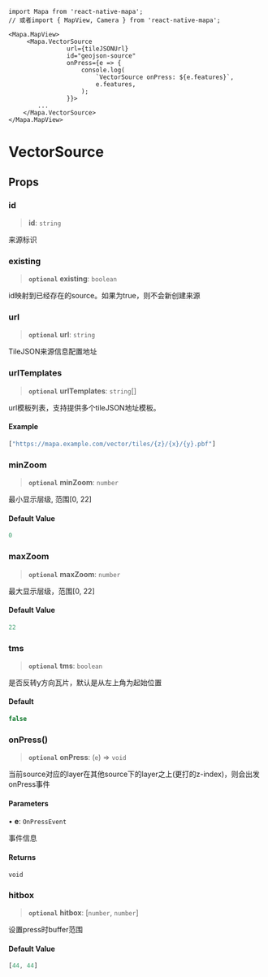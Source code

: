 ```tsx
import Mapa from 'react-native-mapa';
// 或者import { MapView, Camera } from 'react-native-mapa';

<Mapa.MapView>
     <Mapa.VectorSource
                url={tileJSONUrl}
                id="geojson-source"
                onPress={e => {
                    console.log(
                        `VectorSource onPress: ${e.features}`,
                        e.features,
                    );
                }}>
        ...
    </Mapa.VectorSource>
</Mapa.MapView>
```

# VectorSource

## Props
### id

> **id**: `string`

来源标识

### existing

> **`optional`** **existing**: `boolean`

id映射到已经存在的source。如果为true，则不会新创建来源

### url

> **`optional`** **url**: `string`

TileJSON来源信息配置地址

### urlTemplates

> **`optional`** **urlTemplates**: `string`[]

url模板列表，支持提供多个tileJSON地址模板。

#### Example

```ts
["https://mapa.example.com/vector/tiles/{z}/{x}/{y}.pbf"]
```

### minZoom

> **`optional`** **minZoom**: `number`

最小显示层级, 范围[0, 22]

#### Default Value

```ts
0
```

### maxZoom

> **`optional`** **maxZoom**: `number`

最大显示层级，范围[0, 22]

#### Default Value

```ts
22
```

### tms

> **`optional`** **tms**: `boolean`

是否反转y方向瓦片，默认是从左上角为起始位置

#### Default

```ts
false
```

### onPress()

> **`optional`** **onPress**: (`e`) => `void`

当前source对应的layer在其他source下的layer之上(更打的z-index)，则会出发onPress事件

#### Parameters

• **e**: `OnPressEvent`

事件信息

#### Returns

`void`

### hitbox

> **`optional`** **hitbox**: [`number`, `number`]

设置press时buffer范围

#### Default Value

```ts
[44, 44]
```

